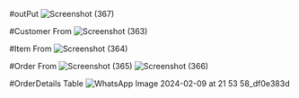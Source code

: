 #outPut ![Screenshot (367)](https://github.com/LasiniPrabashi/JavaEE-POS/assets/125721866/523d1b45-e67e-4d1a-ac5b-b8294cce4d9d)

#Customer From
![Screenshot (363)](https://github.com/LasiniPrabashi/JavaEE-POS/assets/125721866/9b67ea23-014e-4c2b-8690-7ceb9f1cbd62)

#Item From
![Screenshot (364)](https://github.com/LasiniPrabashi/JavaEE-POS/assets/125721866/da6d003c-23f0-4e31-b9ac-78c1985a625e)

#Order From
![Screenshot (365)](https://github.com/LasiniPrabashi/JavaEE-POS/assets/125721866/851cf66c-f0e0-43e2-8b64-e49484c17c59)
![Screenshot (366)](https://github.com/LasiniPrabashi/JavaEE-POS/assets/125721866/7b3fe36e-27a7-45ad-b81b-a76dec67ef30)

#OrderDetails Table
![WhatsApp Image 2024-02-09 at 21 53 58_df0e383d](https://github.com/LasiniPrabashi/JavaEE-POS/assets/125721866/0c5613d0-16b2-4186-959e-6bfb6d47c571)
